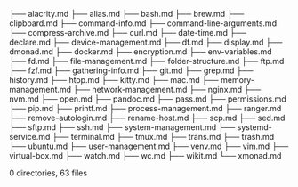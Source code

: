 ├── alacrity.md
├── alias.md
├── bash.md
├── brew.md
├── clipboard.md
├── command-info.md
├── command-line-arguments.md
├── compress-archive.md
├── curl.md
├── date-time.md
├── declare.md
├── device-management.md
├── df.md
├── display.md
├── dmonad.md
├── docker.md
├── encryption.md
├── env-variables.md
├── fd.md
├── file-management.md
├── folder-structure.md
├── ftp.md
├── fzf.md
├── gathering-info.md
├── git.md
├── grep.md
├── history.md
├── htop.md
├── kitty.md
├── mac.md
├── memory-management.md
├── network-management.md
├── nginx.md
├── nvm.md
├── open.md
├── pandoc.md
├── pass.md
├── permissions.md
├── pip.md
├── printf.md
├── process-management.md
├── ranger.md
├── remove-autologin.md
├── rename-host.md
├── scp.md
├── sed.md
├── sftp.md
├── ssh.md
├── system-management.md
├── systemd-service.md
├── terminal.md
├── tmux.md
├── trans.md
├── trash.md
├── ubuntu.md
├── user-management.md
├── venv.md
├── vim.md
├── virtual-box.md
├── watch.md
├── wc.md
├── wikit.md
└── xmonad.md

0 directories, 63 files
